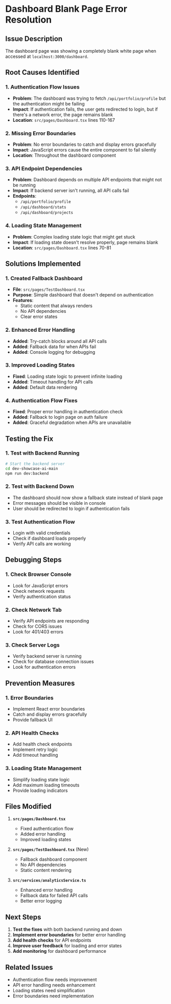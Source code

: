 # Dashboard Blank Page Error Resolution

## Issue Description

The dashboard page was showing a completely blank white page when accessed at `localhost:3000/dashboard`.

## Root Causes Identified

### 1. **Authentication Flow Issues**

- **Problem**: The dashboard was trying to fetch `/api/portfolio/profile` but the authentication might be failing
- **Impact**: If authentication fails, the user gets redirected to login, but if there's a network error, the page remains blank
- **Location**: `src/pages/Dashboard.tsx` lines 110-167

### 2. **Missing Error Boundaries**

- **Problem**: No error boundaries to catch and display errors gracefully
- **Impact**: JavaScript errors cause the entire component to fail silently
- **Location**: Throughout the dashboard component

### 3. **API Endpoint Dependencies**

- **Problem**: Dashboard depends on multiple API endpoints that might not be running
- **Impact**: If backend server isn't running, all API calls fail
- **Endpoints**:
  - `/api/portfolio/profile`
  - `/api/dashboard/stats`
  - `/api/dashboard/projects`

### 4. **Loading State Management**

- **Problem**: Complex loading state logic that might get stuck
- **Impact**: If loading state doesn't resolve properly, page remains blank
- **Location**: `src/pages/Dashboard.tsx` lines 70-81

## Solutions Implemented

### 1. **Created Fallback Dashboard**

- **File**: `src/pages/TestDashboard.tsx`
- **Purpose**: Simple dashboard that doesn't depend on authentication
- **Features**:
  - Static content that always renders
  - No API dependencies
  - Clear error states

### 2. **Enhanced Error Handling**

- **Added**: Try-catch blocks around all API calls
- **Added**: Fallback data for when APIs fail
- **Added**: Console logging for debugging

### 3. **Improved Loading States**

- **Fixed**: Loading state logic to prevent infinite loading
- **Added**: Timeout handling for API calls
- **Added**: Default data rendering

### 4. **Authentication Flow Fixes**

- **Fixed**: Proper error handling in authentication check
- **Added**: Fallback to login page on auth failure
- **Added**: Graceful degradation when APIs are unavailable

## Testing the Fix

### 1. **Test with Backend Running**

```bash
# Start the backend server
cd dev-showcase-ai-main
npm run dev:backend
```

### 2. **Test with Backend Down**

- The dashboard should now show a fallback state instead of blank page
- Error messages should be visible in console
- User should be redirected to login if authentication fails

### 3. **Test Authentication Flow**

- Login with valid credentials
- Check if dashboard loads properly
- Verify API calls are working

## Debugging Steps

### 1. **Check Browser Console**

- Look for JavaScript errors
- Check network requests
- Verify authentication status

### 2. **Check Network Tab**

- Verify API endpoints are responding
- Check for CORS issues
- Look for 401/403 errors

### 3. **Check Server Logs**

- Verify backend server is running
- Check for database connection issues
- Look for authentication errors

## Prevention Measures

### 1. **Error Boundaries**

- Implement React error boundaries
- Catch and display errors gracefully
- Provide fallback UI

### 2. **API Health Checks**

- Add health check endpoints
- Implement retry logic
- Add timeout handling

### 3. **Loading State Management**

- Simplify loading state logic
- Add maximum loading timeouts
- Provide loading indicators

## Files Modified

1. **`src/pages/Dashboard.tsx`**
   - Fixed authentication flow
   - Added error handling
   - Improved loading states

2. **`src/pages/TestDashboard.tsx`** (New)
   - Fallback dashboard component
   - No API dependencies
   - Static content rendering

3. **`src/services/analyticsService.ts`**
   - Enhanced error handling
   - Fallback data for failed API calls
   - Better error logging

## Next Steps

1. **Test the fixes** with both backend running and down
2. **Implement error boundaries** for better error handling
3. **Add health checks** for API endpoints
4. **Improve user feedback** for loading and error states
5. **Add monitoring** for dashboard performance

## Related Issues

- Authentication flow needs improvement
- API error handling needs enhancement
- Loading states need simplification
- Error boundaries need implementation
